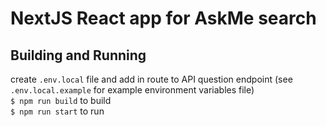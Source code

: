 # NextJS React app for AskMe search

## Building and Running

create `.env.local` file and add in route to API question endpoint (see `.env.local.example` for example environment variables file)  
`$ npm run build` to build  
`$ npm run start` to run
